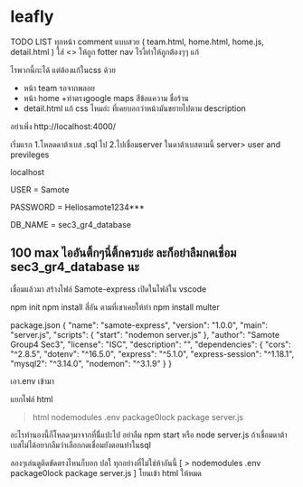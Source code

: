 # leafly


TODO LIST
ทุกหน้า comment แบบสวย  ( team.html, home.html, home.js, detail.html )
ใส่ <> ให้ถูก fotter nav ไรงี้ทำให้ถูกต้่องๆๆ แก้<div class=footer> ไรพวกนี้กะได้ แต่ต้องแก้ในcss ด้วย
- หน้า team รอจากพลอย
- หน้า home +ทำตรงgoogle maps สีข้อแความ ชื่อร้าน
- detail.html แก้ css ไหมอ่ะ ที่เคยบอกว่าหน้ามันขยายไปตาม description








อย่าเพิ่ง
http://localhost:4000/


เริ่มแรก
1.โหลดดาต้าเบส .sql ไป 
2.ไปเชื่อมserver ในดาต้าเบสตามนี้ server> user and previleges

localhost

USER = Samote

PASSWORD = Hellosamote1234***

DB_NAME = sec3_gr4_database

100 max ไออันติ้กๆนี่ติ้กครบอ่ะ ละก็อย่าลืมกดเชื่อม sec3_gr4_database นะ
-----------------------------------

เชื่อมแล้วมา สร้างไฟล์ Samote-express 
เปิดในไฟล์ใน vscode  

npm init 
npm install สี่อัน ตามที่เขาเคยให้ทำ
npm install multer

package.json
{
  "name": "samote-express",
  "version": "1.0.0",
  "main": "server.js",
  "scripts": {
    "start": "nodemon server.js"
  },
  "author": "Samote Group4 Sec3",
  "license": "ISC",
  "description": "",
  "dependencies": {
    "cors": "^2.8.5",
    "dotenv": "^16.5.0",
    "express": "^5.1.0",
    "express-session": "^1.18.1",
    "mysql2": "^3.14.0",
    "nodemon": "^3.1.9"
  }
}

เอา.env เข้ามา

แยกไฟล์ html
> html
> nodemodules
.env
package0lock
package
server.js

อะไรทำนองนี้ก็โหลดๆมาจากที่นีี่แปะไป อย่าลืม  npm start หรือ  node server.js ถ้าเชื่อมดาต้าเบสไม่ได้อยากลืมว่าเลือกกดเชื่อมยังตอนทำในsql

ลองๆเล่นดูติดขัดตรงไหนก็บอก ปลใ ทุกอย่างที่ไม่ใช่ห้าอันนี้ [ > nodemodules .env package0lock package server.js ] โยนเข้า html ให้หมด
